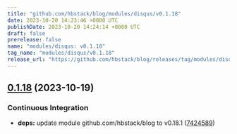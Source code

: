 ```yaml
---
title: "github.com/hbstack/blog/modules/disqus/v0.1.18"
date: 2023-10-20 14:23:46 +0000 UTC
publishDate: 2023-10-20 14:24:14 +0000 UTC
draft: false
prerelease: false
name: "modules/disqus: v0.1.18"
tag_name: "modules/disqus/v0.1.18"
release_url: "https://github.com/hbstack/blog/releases/tag/modules/disqus/v0.1.18"
---
```


## [0.1.18](https://github.com/hbstack/blog/compare/modules/disqus/v0.1.17...modules/disqus/v0.1.18) (2023-10-19)


### Continuous Integration

* **deps:** update module github.com/hbstack/blog to v0.18.1 ([7424589](https://github.com/hbstack/blog/commit/7424589a7c50c90858f2df1cac342c890a5a1a0b))
